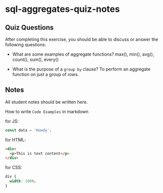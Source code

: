 # sql-aggregates-quiz-notes

## Quiz Questions

After completing this exercise, you should be able to discuss or answer the following questions:

- What are some examples of aggregate functions?
  max(), min(), avg(), count(), sum(), every()

- What is the purpose of a `group by` clause?
  To perform an aggregate function on just a group of rows.

## Notes

All student notes should be written here.

How to write `Code Examples` in markdown

for JS:

```javascript
const data = 'Howdy';
```

for HTML:

```html
<div>
  <p>This is text content</p>
</div>
```

for CSS:

```css
div {
  width: 100%;
}
```

